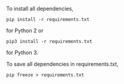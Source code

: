 To install all dependencies,

```
pip install -r requirements.txt
```

for Python 2 or

```
pip3 install -r requirements.txt
```

for Python 3.

To save all dependencies in requirements.txt,

```
pip freeze > requirements.txt

```
